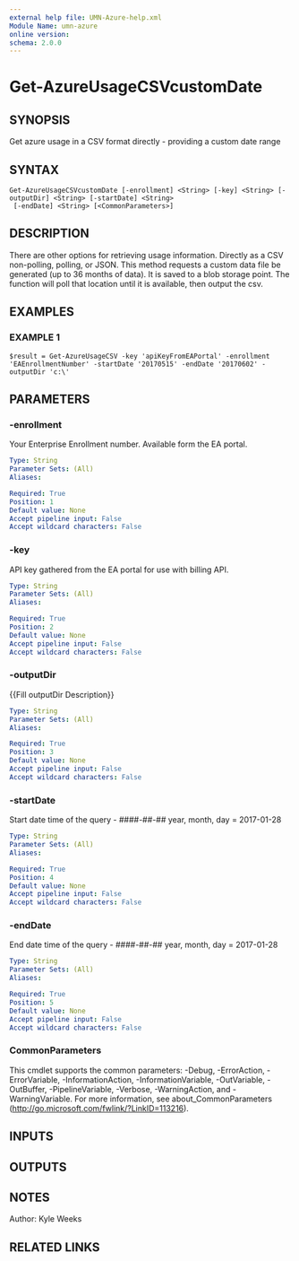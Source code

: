 ```yaml
---
external help file: UMN-Azure-help.xml
Module Name: umn-azure
online version:
schema: 2.0.0
---
```


# Get-AzureUsageCSVcustomDate

## SYNOPSIS
Get azure usage in a CSV format directly - providing a custom date range

## SYNTAX

```
Get-AzureUsageCSVcustomDate [-enrollment] <String> [-key] <String> [-outputDir] <String> [-startDate] <String>
 [-endDate] <String> [<CommonParameters>]
```

## DESCRIPTION
There are other options for retrieving usage information.
Directly as a CSV non-polling, polling, or JSON.
This method requests a custom data file be generated (up to 36 months of data).
It is saved to a blob storage point.
The function will poll that location until it is available, then output the csv.

## EXAMPLES

### EXAMPLE 1
```
$result = Get-AzureUsageCSV -key 'apiKeyFromEAPortal' -enrollment 'EAEnrollmentNumber' -startDate '20170515' -endDate '20170602' -outputDir 'c:\'
```

## PARAMETERS

### -enrollment
Your Enterprise Enrollment number.
Available form the EA portal.

```yaml
Type: String
Parameter Sets: (All)
Aliases:

Required: True
Position: 1
Default value: None
Accept pipeline input: False
Accept wildcard characters: False
```

### -key
API key gathered from the EA portal for use with billing API.

```yaml
Type: String
Parameter Sets: (All)
Aliases:

Required: True
Position: 2
Default value: None
Accept pipeline input: False
Accept wildcard characters: False
```

### -outputDir
{{Fill outputDir Description}}

```yaml
Type: String
Parameter Sets: (All)
Aliases:

Required: True
Position: 3
Default value: None
Accept pipeline input: False
Accept wildcard characters: False
```

### -startDate
Start date time of the query - ####-##-## year, month, day = 2017-01-28

```yaml
Type: String
Parameter Sets: (All)
Aliases:

Required: True
Position: 4
Default value: None
Accept pipeline input: False
Accept wildcard characters: False
```

### -endDate
End date time of the query - ####-##-## year, month, day = 2017-01-28

```yaml
Type: String
Parameter Sets: (All)
Aliases:

Required: True
Position: 5
Default value: None
Accept pipeline input: False
Accept wildcard characters: False
```

### CommonParameters
This cmdlet supports the common parameters: -Debug, -ErrorAction, -ErrorVariable, -InformationAction, -InformationVariable, -OutVariable, -OutBuffer, -PipelineVariable, -Verbose, -WarningAction, and -WarningVariable. For more information, see about_CommonParameters (http://go.microsoft.com/fwlink/?LinkID=113216).

## INPUTS

## OUTPUTS

## NOTES
Author: Kyle Weeks

## RELATED LINKS
